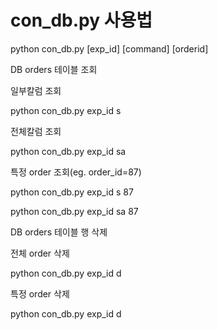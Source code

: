 # con_db.py 사용법
python con_db.py [exp_id] [command] [orderid]



DB orders 테이블 조회


일부칼럼 조회

python con_db.py exp_id s



전체칼럼 조회

python con_db.py exp_id sa


특정 order 조회(eg. order_id=87)

python con_db.py exp_id s 87

python con_db.py exp_id sa 87




DB orders 테이블 행 삭제

전체 order 삭제

python con_db.py exp_id d


특정 order 삭제

python con_db.py exp_id d


